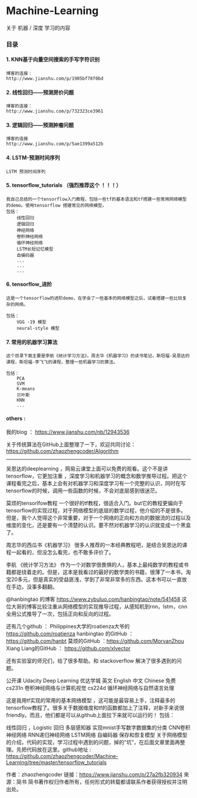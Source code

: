 ﻿# Machine-Learning
关于 机器 / 深度 学习的内容 

### 目录
#### 1. KNN基于向量空间搜索的手写字符识别

    博客的连接： 
    http://www.jianshu.com/p/1905bf78f0bd

#### 2. 线性回归——预测房价问题

    博客的连接：
    http://www.jianshu.com/p/732323ce3961

#### 3. 逻辑回归——预测肿瘤问题

    博客的连接
    http://www.jianshu.com/p/5ae1399a512b

#### 4. LSTM-预测时间序列

    LSTM 预测时间序列


#### 5. tensorflow_tutorials  （强烈推荐这个 ！！！）

    我自己总结的一个tensorflow入门教程，包括一些tf的基本语法和tf搭建一些常用网络模型的demo。使用tensorflow 搭建常见的网络模型。
    包括：
        线性回归
        逻辑回归
        神经网络
        卷积神经网络
        循环神经网络
        LSTM长短记忆模型
        自编码器
        ...
        ...
        ...


#### 6. tensorflow_进阶
    这是一个tensorflow的进阶demo，在学会了一些基本的网络模型之后，试着搭建一些比较复杂的网络。
    
    包括：
        VGG -19 模型
        neural-style 模型

#### 7. 常用的机器学习算法

    这个目录下面主要是李航《统计学习方法》，周志华《机器学习》的读书笔记，斯坦福-吴恩达的课程，斯坦福-李飞飞的课程，整理一些机器学习的算法。
    
    包括：
        PCA 
        SVM  
        K-means 
        贝叶斯
        KNN
        ...


#### others :

我的blog ： https://www.jianshu.com/nb/12943536 

关于传统算法在GitHub上面整理了一下，欢迎共同讨论：https://github.com/zhaozhengcoder/Algorithm

--------------------------------------------------------------------------------------------------------------------------


吴恩达的deeplearning ，网易云课堂上面可以免费的观看。这个不是讲tensorflow，它更加注重 ，深度学习和机器学习的概念和数学推导过程。把这个课程看完之后，基本上会有对机器学习和深度学习有一个完整的认识，同时在写tensorflow的时候，调用一些函数的时候，不会对底层感到很迷茫。

莫烦的tensorlfow教程
一个很好的tf教程，很适合入门。but它的教程更偏向于tensorflow的实现过程，对于网络模型的底层的数学过程，他介绍的不是很多。但是，我个人觉得这个非常重要，对于一个网络的正向和方向的数据流的过程以及维度的变化，还是要有一个清楚的认识。要不然对机器学习的认识就变成一个黑盒了。

周志华的西瓜书《机器学习》
很多人推荐的一本经典教程吧，是结合吴恩达的课程一起看的，但没怎么看完，也不敢多评价了。

李航 《统计学习方法》
作为一个对数学很畏惧的人，基本上最纯数学的教程或书籍都是绕着走的。但是，这本是我看过的最好的数学类的书籍，很薄了一本书，淘宝20多元，但是真实的受益匪浅，学到了非常非常多的东西。这本书可以一直放在手边，没事多翻翻。

@hanbingtao 的博客 https://www.zybuluo.com/hanbingtao/note/541458
这位大哥的博客比较注重从网络模型的实现推导过程，从感知机到rnn，lstm，cnn全用公式推导了一次，包括正向和反向的过程。

还有几个github ：
Philippines大学的roatienza大爷的 https://github.com/roatienza
hanbingtao 的GitHub ： https://github.com/hanbt
莫烦的GitHub ：https://github.com/MorvanZhou
Xiang Liang的GitHub ： https://github.com/xlvector

还有实验室的师兄们，给了很多帮助。和 stackoverflow 解决了很多遇到的问题。

公开课
Udacity Deep Learning 优达学城
英文 English 中文 Chinese 免费
cs231n 卷积神经网络与计算机视觉
cs224d 循环神经网络与自然语言处理

这是我用tf实现的常用的基本网络模型 ，这可能是最容易上手，注释最多的tensorflow教程了。很多关于数据维度和tf的函数都加上了注释，对新手来说很friendly。而且，他们都是可以从github上面拉下来就可以运行的！
包括：

线性回归 ，Logistic 回归
多层感知器 实现mnist手写数字数据集的分类
CNN卷积神经网络
RNN递归神经网络
LSTM网络
自编码器
保存和恢复模型
关于网络模型的介绍，代码的实现，学习过程中遇到的问题，掉的“坑”，在后面文章里面再整理。先把代码放在这里。github地址 :
https://github.com/zhaozhengcoder/Machine-Learning/tree/master/tensorflow_tutorials

作者：zhaozhengcoder
链接：https://www.jianshu.com/p/27a2fb320934
來源：简书
简书著作权归作者所有，任何形式的转载都请联系作者获得授权并注明出处。
    
